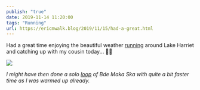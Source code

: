 ```yaml
---
publish: "true"
date: 2019-11-14 11:20:00
tags: "Running"
url: https://ericmwalk.blog/2019/11/15/had-a-great.html
---
```


Had a great time enjoying the beautiful weather [running](https://www.strava.com/activities/2864573250) around Lake Harriet and catching up with my cousin today... 🏃‍♂️

![](https://ericmwalk.blog/uploads/2022/ee41599692.jpg)

*I might have then done a solo [loop](https://www.strava.com/activities/2864667064) of Bde Maka Ska with quite a bit faster time as I was warmed up already.*
